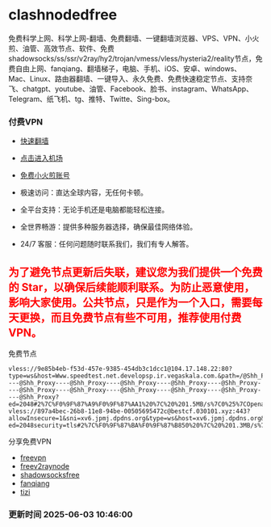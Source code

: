 # clashnodedfree

免费科学上网、科学上网-翻墙、免费翻墙、一键翻墙浏览器、VPS、VPN、小火煎、油管、高效节点、软件、免费shadowsocks/ss/ssr/v2ray/hy2/trojan/vmess/vless/hysteria2/reality节点，免费自由上网、fanqiang、翻墙梯子，电脑、手机、iOS、安卓、windows、Mac、Linux、路由器翻墙、一键导入、永久免费、免费快速稳定节点、支持奈飞、chatgpt、youtube、油管、Facebook、脸书、instagram、WhatsApp、Telegram、纸飞机、tg、推特、Twitte、Sing-box。

### 付费VPN
* [快速翻墙](https://uhuio.top/) 

* [点击进入机场](https://uhuio.top/) 

* [免费小火煎账号](https://free-clash.top/) 

* 极速访问：直达全球内容，无任何卡顿。

* 全平台支持：无论手机还是电脑都能轻松连接。

* 全世界畅游：提供多种服务器选择，确保最佳网络体验。

* 24/7 客服：任何问题随时联系我们，我们有专人解答。

## <font color="red">为了避免节点更新后失联，建议您为我们提供一个免费的 Star，以确保后续能顺利联系。为防止恶意使用，影响大家使用。公共节点，只是作为一个入口，需要每天更换，而且免费节点有些不可用，推荐使用付费VPN。</font>

免费节点

```
vless://9e85b4eb-f53d-457e-9385-454db3c1dcc1@104.17.148.22:80?type=ws&host=Www.speedtest.net.developsp.ir.vegaskala.com.&path=/@Shh_Proxy----@Shh_Proxy----@Shh_Proxy----@Shh_Proxy----@Shh_Proxy----@Shh_Proxy----@Shh_Proxy----@Shh_Proxy----@Shh_Proxy----@Shh_Proxy----@Shh_Proxy----@Shh_Proxy?ed=2048#2%7C%F0%9F%87%A9%F0%9F%87%AA1%20%7C%20%201.5MB/s%7C0%25%7COpenai
vless://897a4bec-26b8-11e8-94be-00505695472c@bestcf.030101.xyz:443?allowInsecure=1&sni=xv6.jpmj.dpdns.org&type=ws&host=xv6.jpmj.dpdns.org&path=/bbs?ed=2048security=tls#2%7C%F0%9F%87%BA%F0%9F%87%B850%20%7C%20%201.3MB/s%7C20%25%7CDisney%7COpe...
```
分享免费VPN
* [freevpn](https://github.com/asdsadsddas123/freevpn)
* [freev2raynode](https://github.com/asdsadsddas123/freev2raynode)
* [shadowsocksfree](https://github.com/asdsadsddas123/shadowsocksfree)
* [fanqiang](https://github.com/asdsadsddas123/fanqiang)
* [tizi](https://github.com/asdsadsddas123/tizi)
### 更新时间 2025-06-03 10:46:00 